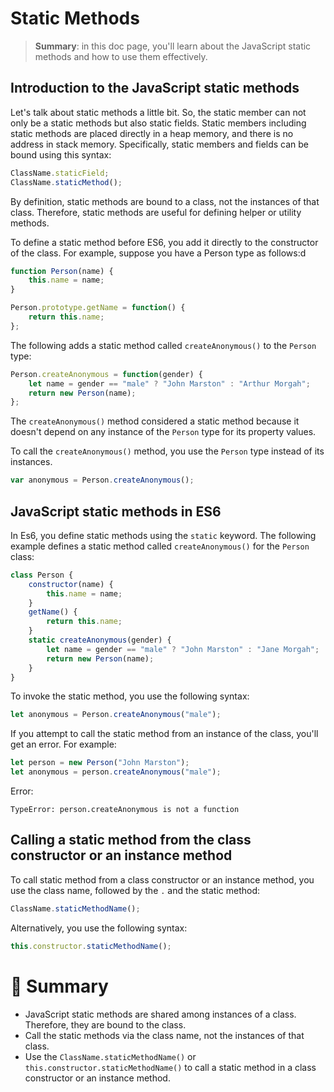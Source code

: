# Static Methods

> __Summary__: in this doc page, you'll learn about the JavaScript static methods and how to use them effectively.

## Introduction to the JavaScript static methods

Let's talk about static methods a little bit. So, the static member can not only be a static methods but also static fields. Static members including static methods are placed directly in a heap memory, and there is no address in stack memory. Specifically, static members and fields can be bound using this syntax:

```js
ClassName.staticField;
ClassName.staticMethod();
```

By definition, static methods are bound to a class, not the instances of that class. Therefore, static methods are useful for defining helper or utility methods.

To define a static method before ES6, you add it directly to the constructor of the class. For example, suppose you have a Person type as follows:d

```js
function Person(name) {
    this.name = name;
}

Person.prototype.getName = function() {
    return this.name;
};
```

The following adds a static method called `createAnonymous()` to the `Person` type:

```js
Person.createAnonymous = function(gender) {
    let name = gender == "male" ? "John Marston" : "Arthur Morgah";
    return new Person(name);
};
```

The `createAnonymous()` method considered a static method because it doesn't depend on any instance of the `Person` type for its property values.

To call the `createAnonymous()` method, you use the `Person` type instead of its instances.

```js
var anonymous = Person.createAnonymous();
```

## JavaScript static methods in ES6

In Es6, you define static methods using the `static` keyword. The following example defines a static method called `createAnonymous()` for the `Person` class:

```js
class Person {
    constructor(name) {
        this.name = name;
    }
    getName() {
        return this.name;
    }
    static createAnonymous(gender) {
        let name = gender == "male" ? "John Marston" : "Jane Morgah";
        return new Person(name);
    }
}
```

To invoke the static method, you use the following syntax:

```js
let anonymous = Person.createAnonymous("male");
```

If you attempt to call the static method from an instance of the class, you'll get an error. For example:

```js
let person = new Person("John Marston");
let anonymous = person.createAnonymous("male");
```

Error:

```
TypeError: person.createAnonymous is not a function
```

## Calling a static method from the class constructor or an instance method

To call static method from a class constructor or an instance method, you use the class name, followed by the `.` and the static method:

```js
ClassName.staticMethodName();
```

Alternatively, you use the following syntax:

```js
this.constructor.staticMethodName();
```

# :memo: Summary

- JavaScript static methods are shared among instances of a class. Therefore, they are bound to the class.
- Call the static methods via the class name, not the instances of that class.
- Use the `ClassName.staticMethodName()` or `this.constructor.staticMethodName()` to call a static method in a class constructor or an instance method.

